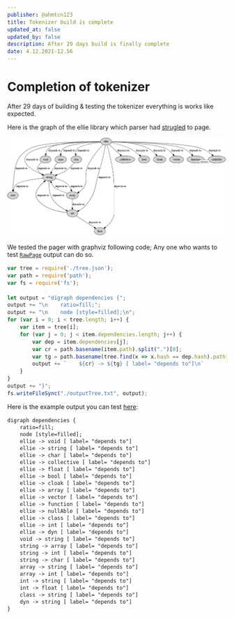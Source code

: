 ```yaml
---
publisher: @ahmtcn123
title: Tokenizer build is complete
updated_at: false
updated_by: false
description: After 29 days build is finally complete
date: 4.12.2021-12.56
---
```

# Completion of tokenizer

After 29 days of building & testing the tokenizer everything is works like expected. 

Here is the graph of the ellie library which parser had [strugled](https://github.com/behemehal/Ellie-Language/issues/54) to page.

![graph](https://raw.githubusercontent.com/behemehal/EllieBlog/main/img/graph.png)

We tested the pager with graphviz following code; Any one who wants to test [`RawPage`](https://github.com/behemehal/Ellie-Language/blob/0097a72087ca7afda940916f1071f5483c91e273/tokenizer/src/tokenizer.rs#L80) output can do so.

```js
var tree = require('./tree.json');
var path = require('path');
var fs = require('fs');

let output = "digraph dependencies {";
output += "\n    ratio=fill;";
output += "\n    node [style=filled];\n";
for (var i = 0; i < tree.length; i++) {
    var item = tree[i];
    for (var j = 0; j < item.dependencies.length; j++) {
        var dep = item.dependencies[j];
        var cr = path.basename(item.path).split(".")[0];
        var tg = path.basename(tree.find(x => x.hash == dep.hash).path).split(".")[0];
        output += `    ${cr} -> ${tg} [ label= "depends to"]\n`
    }
}
output += "}";
fs.writeFileSync("./outputTree.txt", output);
```

Here is the example output you can test [here](http://webgraphviz.com/):

```
digraph dependencies {
    ratio=fill;
    node [style=filled];
    ellie -> void [ label= "depends to"]
    ellie -> string [ label= "depends to"]
    ellie -> char [ label= "depends to"]
    ellie -> collective [ label= "depends to"]
    ellie -> float [ label= "depends to"]
    ellie -> bool [ label= "depends to"]
    ellie -> cloak [ label= "depends to"]
    ellie -> array [ label= "depends to"]
    ellie -> vector [ label= "depends to"]
    ellie -> function [ label= "depends to"]
    ellie -> nullAble [ label= "depends to"]
    ellie -> class [ label= "depends to"]
    ellie -> int [ label= "depends to"]
    ellie -> dyn [ label= "depends to"]
    void -> string [ label= "depends to"]
    string -> array [ label= "depends to"]
    string -> int [ label= "depends to"]
    string -> char [ label= "depends to"]
    array -> string [ label= "depends to"]
    array -> int [ label= "depends to"]
    int -> string [ label= "depends to"]
    int -> float [ label= "depends to"]
    class -> string [ label= "depends to"]
    dyn -> string [ label= "depends to"]
}
```